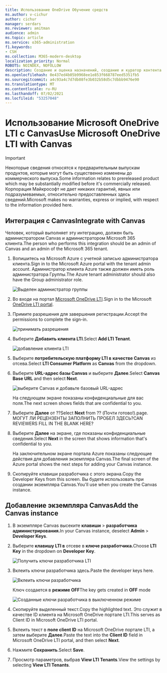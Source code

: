 ```yaml
---
title: Использование OneDrive Обучение средств
ms.author: v-cichur
author: cichur
manager: serdars
ms.reviewer: amitman
audience: admin
ms.topic: article
ms.service: o365-administration
f1.keywords:
- CSH
ms.collection: M365-modern-desktop
localization_priority: Normal
ROBOTS: NOINDEX, NOFOLLOW
description: Создание и оценка назначений, создание и куратор контента курсов и совместное взаимодействие с файлами в режиме реального времени с новым приложением OneDrive Обучение средства взаимодействия.
ms.openlocfilehash: 0e437ed4b05b9968ee1e853f668787eed5351fb5
ms.sourcegitcommit: a4c93a4c7d7db08fe3b032b58d5c7dbbb9476e90
ms.translationtype: MT
ms.contentlocale: ru-RU
ms.lasthandoff: 07/02/2021
ms.locfileid: "53257048"
---
```

# <a name="use-microsoft-onedrive-lti-with-canvas"></a><span data-ttu-id="09da2-103">Использование Microsoft OneDrive LTI с Canvas</span><span class="sxs-lookup"><span data-stu-id="09da2-103">Use Microsoft OneDrive LTI with Canvas</span></span>

> [!IMPORTANT]
> <span data-ttu-id="09da2-104">Некоторые сведения относятся к предварительным выпускам продуктов, которые могут быть существенно изменены до коммерческого выпуска.</span><span class="sxs-lookup"><span data-stu-id="09da2-104">Some information relates to prereleased product which may be substantially modified before it's commercially released.</span></span> <span data-ttu-id="09da2-105">Корпорация Майкрософт не дает никаких гарантий, явных или подразумеваемых, относительно предоставленных здесь сведений.</span><span class="sxs-lookup"><span data-stu-id="09da2-105">Microsoft makes no warranties, express or implied, with respect to the information provided here.</span></span>

## <a name="integrate-with-canvas"></a><span data-ttu-id="09da2-106">Интеграция с Canvas</span><span class="sxs-lookup"><span data-stu-id="09da2-106">Integrate with Canvas</span></span>

<span data-ttu-id="09da2-107">Человек, который выполняет эту интеграцию, должен быть администратором Canvas и администратором Microsoft 365 клиента.</span><span class="sxs-lookup"><span data-stu-id="09da2-107">The person who performs this integration should be an admin of Canvas and an admin of the Microsoft 365 tenant.</span></span>

1. <span data-ttu-id="09da2-108">Вопишитесь на Microsoft Azure с учетной записью администратора клиента.</span><span class="sxs-lookup"><span data-stu-id="09da2-108">Sign in to the Microsoft Azure portal with the tenant admin account.</span></span> <span data-ttu-id="09da2-109">Администратор клиента Azure также должен иметь роль администратора Группы.</span><span class="sxs-lookup"><span data-stu-id="09da2-109">The Azure tenant administrator should also have the Group administrator role.</span></span>

    ![Выделен администратор группы](../media/lti-media/lti-group-admin.png)

2. <span data-ttu-id="09da2-111">Во входе на портал [Microsoft OneDrive LTI](https://odltiappnl.azurewebsites.net/admin).</span><span class="sxs-lookup"><span data-stu-id="09da2-111">Sign in to the Microsoft [OneDrive LTI portal](https://odltiappnl.azurewebsites.net/admin).</span></span>

3. <span data-ttu-id="09da2-112">Примите разрешения для завершения регистрации.</span><span class="sxs-lookup"><span data-stu-id="09da2-112">Accept the permissions to complete the sign-in.</span></span>

    ![принимать разрешения](../media/lti-media/lti-permissions.png)

4. <span data-ttu-id="09da2-114">Выберите **Добавить клиента LTI**.</span><span class="sxs-lookup"><span data-stu-id="09da2-114">Select **Add LTI Tenant**.</span></span>

     ![добавление клиента LTI](../media/lti-media/lti-add-tenant.png)

5. <span data-ttu-id="09da2-116">Выберите **потребительскую платформу LTI в** **качестве Canvas** из отсева.</span><span class="sxs-lookup"><span data-stu-id="09da2-116">Select **LTI Consumer Platform** as **Canvas** from the dropdown.</span></span>

6. <span data-ttu-id="09da2-117">Выберите **URL-адрес базы Canvas** и выберите **Далее**.</span><span class="sxs-lookup"><span data-stu-id="09da2-117">Select **Canvas Base URL** and then select **Next**.</span></span>

    ![выберите Canvas и добавьте базовый URL-адрес](../media/lti-media/lti-canvas-base-url.png)

   <span data-ttu-id="09da2-119">На следующем экране показаны конфиденциальные для вас поля.</span><span class="sxs-lookup"><span data-stu-id="09da2-119">The next screen shows fields that are confidential to you.</span></span>

7. <span data-ttu-id="09da2-120">Выберите **Далее** от ??</span><span class="sxs-lookup"><span data-stu-id="09da2-120">Select **Next** from ??</span></span> <span data-ttu-id="09da2-121">(Почти готово!).</span><span class="sxs-lookup"><span data-stu-id="09da2-121">page.</span></span> <span data-ttu-id="09da2-122">МОГУТ ЛИ РЕЦЕНЗЕНТЫ ЗАПОЛНИТЬ ПРОБЕЛ ЗДЕСЬ?</span><span class="sxs-lookup"><span data-stu-id="09da2-122">CAN REVIEWERS FILL IN THE BLANK HERE?</span></span>

8. <span data-ttu-id="09da2-123">Выберите **Далее** на экране, где показаны конфиденциальные сведения.</span><span class="sxs-lookup"><span data-stu-id="09da2-123">Select **Next** in the screen that shows information that's confidential to you.</span></span>

   <span data-ttu-id="09da2-124">На заключительном экране портала Azure показаны следующие действия для добавления экземпляра Canvas.</span><span class="sxs-lookup"><span data-stu-id="09da2-124">The final screen of the Azure portal shows the next steps for adding your Canvas instance.</span></span>

9. <span data-ttu-id="09da2-125">Скопируйте клавиши разработчика с этого экрана.</span><span class="sxs-lookup"><span data-stu-id="09da2-125">Copy the Developer Keys from this screen.</span></span> <span data-ttu-id="09da2-126">Вы будете использовать при создании экземпляра Canvas.</span><span class="sxs-lookup"><span data-stu-id="09da2-126">You'll use when you create the Canvas instance.</span></span>

## <a name="add-the-canvas-instance"></a><span data-ttu-id="09da2-127">Добавление экземпляра Canvas</span><span class="sxs-lookup"><span data-stu-id="09da2-127">Add the Canvas instance</span></span>

1. <span data-ttu-id="09da2-128">В экземпляре Canvas высеките **клавиши**  >  **разработчика администрирования.**</span><span class="sxs-lookup"><span data-stu-id="09da2-128">In your Canvas instance, deselect **Admin** > **Developer Keys**.</span></span>

2. <span data-ttu-id="09da2-129">Выберите **клавишу LTI в** отсеве в **ключе разработчика.**</span><span class="sxs-lookup"><span data-stu-id="09da2-129">Choose **LTI Key** in the dropdown on **Developer Key**.</span></span>

   ![Получить ключи разработчика LTI](../media/lti-media/lti-developer-keys.png)

3. <span data-ttu-id="09da2-131">Вклеить ключи разработчика здесь.</span><span class="sxs-lookup"><span data-stu-id="09da2-131">Paste the developer keys here.</span></span>

     ![Вклеить ключи разработчика](../media/lti-media/lti-developer-keys.png)

   <span data-ttu-id="09da2-133">Ключ создается в **режиме OFF**</span><span class="sxs-lookup"><span data-stu-id="09da2-133">The key gets created in **OFF** mode</span></span>

   ![Созданные ключи разработчика в выключенном режиме](../media/lti-media/lti-copy-developer-keys.png)

4. <span data-ttu-id="09da2-135">Скопируйте выделенный текст.</span><span class="sxs-lookup"><span data-stu-id="09da2-135">Copy the highlighted text.</span></span>
    <span data-ttu-id="09da2-136">Это служит в качестве ID клиента на Microsoft OneDrive портале LTI.</span><span class="sxs-lookup"><span data-stu-id="09da2-136">This serves as Client ID in Microsoft OneDrive LTI portal.</span></span>

5. <span data-ttu-id="09da2-137">Вклеить текст в **поле client ID** на Microsoft OneDrive портале LTI, а затем выберите **Далее**.</span><span class="sxs-lookup"><span data-stu-id="09da2-137">Paste the text into the **Client ID** field in Microsoft OneDrive LTI portal, and then select **Next**.</span></span>

6. <span data-ttu-id="09da2-138">Нажмите **Сохранить**.</span><span class="sxs-lookup"><span data-stu-id="09da2-138">Select **Save**.</span></span>

7. <span data-ttu-id="09da2-139">Просмотр параметров, выбрав **View LTI Tenants**.</span><span class="sxs-lookup"><span data-stu-id="09da2-139">View the settings by selecting **View LTI Tenants**.</span></span>
